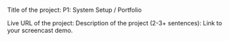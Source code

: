 Title of the project:
    P1: System Setup / Portfolio

Live URL of the project:
Description of the project (2-3+ sentences):
Link to your screencast demo.
